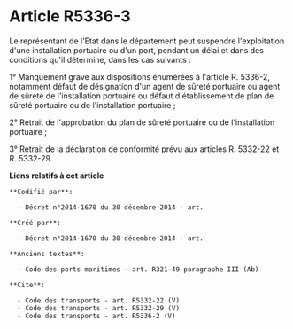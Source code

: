 # Article R5336-3

Le représentant de l'Etat dans le département peut suspendre l'exploitation d'une installation portuaire ou d'un port,
pendant un délai et dans des conditions qu'il détermine, dans les cas suivants : 

1° Manquement grave aux dispositions énumérées à l'article R. 5336-2, notamment défaut de désignation d'un agent de sûreté
portuaire ou agent de sûreté de l'installation portuaire ou défaut d'établissement de plan de sûreté portuaire ou de
l'installation portuaire ; 

2° Retrait de l'approbation du plan de sûreté portuaire ou de l'installation portuaire ; 

3° Retrait de la déclaration de conformité prévu aux articles R. 5332-22 et R. 5332-29.

**Liens relatifs à cet article**

	**Codifié par**:

	  - Décret n°2014-1670 du 30 décembre 2014 - art.

	**Créé par**:

	  - Décret n°2014-1670 du 30 décembre 2014 - art.

	**Anciens textes**:

	  - Code des ports maritimes - art. R321-49 paragraphe III (Ab)

	**Cite**:

	  - Code des transports - art. R5332-22 (V)
	  - Code des transports - art. R5332-29 (V)
	  - Code des transports - art. R5336-2 (V)
